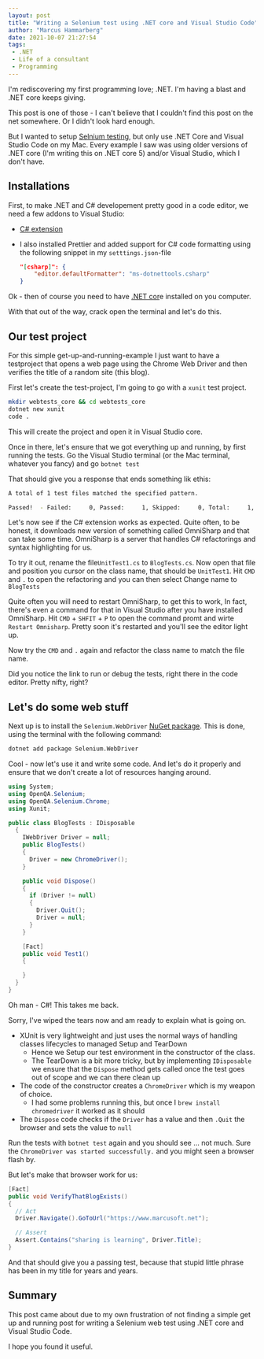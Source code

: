 ```yaml
---
layout: post
title: "Writing a Selenium test using .NET core and Visual Studio Code" 
author: "Marcus Hammarberg"
date: 2021-10-07 21:27:54
tags:
 - .NET
 - Life of a consultant
 - Programming
---
```


I'm rediscovering my first programming love; .NET. I'm having a blast and .NET core keeps giving. 

This post is one of those - I can't believe that I couldn't find this post on the net somewhere. Or I didn't look hard enough. 

But I wanted to setup [Selnium testing](https://www.selenium.dev/), but only use .NET Core and Visual Studio Code on my Mac. Every example I saw was using older versions of .NET core (I'm writing this on .NET core 5) and/or Visual Studio, which I don't have. 

<a name='more'></a>

## Installations

First, to make .NET and C# developement pretty good in a code editor, we need a few addons to Visual Studio:

* [C# extension](https://marketplace.visualstudio.com/items?itemName=ms-dotnettools.csharp) 

* I also installed Prettier and added support for C# code formatting using the following snippet in my `setttings.json`-file

  ```json
  "[csharp]": {
      "editor.defaultFormatter": "ms-dotnettools.csharp"
  }
  ```

Ok - then of course you need to have [.NET cor](https://dotnet.microsoft.com/download)e installed on you computer. 

With that out of the way, crack open the terminal and let's do this. 

## Our test project

For this simple get-up-and-running-example I just want to have a testproject that opens a web page using the Chrome Web Driver and then verifies the title of a random site (this blog). 

First let's create the test-project, I'm going to go with a `xunit` test project. 

```bash
mkdir webtests_core && cd webtests_core
dotnet new xunit
code .
```

This will create the project and open it in Visual Studio core. 

Once in there, let's ensure that we got everything up and running, by first running the tests. Go the Visual Studio terminal (or the Mac terminal, whatever you fancy) and go `botnet test`

That should give you a response that ends something lik ethis: 

```bash
A total of 1 test files matched the specified pattern.

Passed!  - Failed:     0, Passed:     1, Skipped:     0, Total:     1, Duration: < 1 ms
```

Let's now see if the C# extension works as expected. Quite often, to be honest, it downloads new version of something called OmniSharp and that can take some time. OmniSharp is a server that handles C# refactorings and syntax highlighting for us. 

To try it out, rename the file`UnitTest1.cs` to `BlogTests.cs`. Now open that file and position you cursor on the class name, that should be `UnitTest1`. Hit `CMD`  and `.` to open the refactoring and you can then select Change name to `BlogTests`

Quite often you will need to restart OmniSharp, to get this to work, In fact, there's even a command for that in Visual Studio after you have installed OmniSharp. Hit `CMD` + `SHFIT` + `P` to open the command promt and wirte `Restart Omnisharp`. Pretty soon it's restarted and you'll see the editor light up. 

Now try the `CMD`  and `.`  again and refactor the class name to match the file name. 

Did you notice the link to run or debug the tests, right there in the code editor. Pretty nifty, right? 

## Let's do some web stuff

Next up is to install the `Selenium.WebDriver` [NuGet package](https://www.nuget.org/packages/Selenium.WebDriver). This is done, using the terminal with the following command: 

```bash
dotnet add package Selenium.WebDriver
```

Cool - now let's use it and write some code. And let's do it properly and ensure that we don't create a lot of resources hanging around. 

```csharp
using System;
using OpenQA.Selenium;
using OpenQA.Selenium.Chrome;
using Xunit;

public class BlogTests : IDisposable
  {
    IWebDriver Driver = null;
    public BlogTests()
    {
      Driver = new ChromeDriver();
    }

    public void Dispose()
    {
      if (Driver != null)
      {
        Driver.Quit();
        Driver = null;
      }
    }

    [Fact]
    public void Test1()
    {

    }
  }
}
```

Oh man - C#! This takes me back. 

Sorry, I've wiped the tears now and am ready to explain what is going on.

* XUnit is very lightweight and just uses the normal ways of handling classes lifecycles to managed Setup and TearDown
  * Hence we Setup our test environment in the constructor of the class. 
  * The TearDown is a bit more tricky, but by implementing `IDisposable` we ensure that the `Dispose` method gets called once the test goes out of scope and we can there clean up
* The code of the constructor creates a `ChromeDriver` which is my weapon of choice.
  * I had some problems running this, but once I `brew install chromedriver` it worked as it should
* The `Dispose` code checks if the `Driver` has a value and then `.Quit` the browser and sets the value to `null`

Run the tests with `botnet test`  again and you should see ... not much. Sure the `ChromeDriver was started successfully.` and you might seen a browser flash by. 

But let's make that browser work for us: 

```csharp
[Fact]
public void VerifyThatBlogExists()
{
  // Act
  Driver.Navigate().GoToUrl("https://www.marcusoft.net");

  // Assert
  Assert.Contains("sharing is learning", Driver.Title);
}
```

And that should give you a passing test, because that stupid little phrase has been in my title for years and years. 

## Summary

This post came about due to my own frustration of not finding a simple get up and running post for writing a Selenium web test using .NET core and Visual Studio Code. 

I hope you found it useful. 
